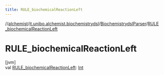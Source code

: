 ```yaml
---
title: RULE_biochemicalReactionLeft
---
```

//[alchemist](../../../index.html)/[it.unibo.alchemist.biochemistrydsl](../index.html)/[BiochemistrydslParser](index.html)/[RULE_biochemicalReactionLeft](-r-u-l-e_biochemical-reaction-left.html)



# RULE_biochemicalReactionLeft



[jvm]\
val [RULE_biochemicalReactionLeft](-r-u-l-e_biochemical-reaction-left.html): [Int](https://kotlinlang.org/api/latest/jvm/stdlib/kotlin/-int/index.html)




